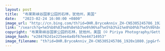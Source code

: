 ```yaml
---
layout: post
title:  "布莱斯峡谷国家公园的石林，犹他州，美国"
date:   "2023-02-24 16:00:00 +0800"
image_url: "http://cn.bing.com/th?id=OHR.BryceAnniv_ZH-CN5305245786_1920x1080.jpg&rf=LaDigue_1920x1080.jpg&pid=hp"
link: "/search?q=%e5%b8%83%e8%8e%b1%e6%96%af%e5%b3%a1%e8%b0%b7%e5%9b%bd%e5%ae%b6%e5%85%ac%e5%9b%ad&form=hpcapt&mkt=zh-cn"
copyright: "布莱斯峡谷国家公园的石林，犹他州，美国 (© Piriya Photography/Getty Images)"
image_hash: "e284762d1e225ee4a4bf67ee44714953"
image_filename: "th?id=OHR.BryceAnniv_ZH-CN5305245786_1920x1080.jpg&rf=LaDigue_1920x1080.jpg&pid=hp"
---
```

